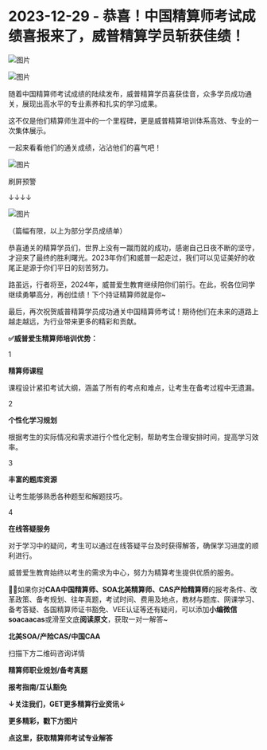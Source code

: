 # 2023-12-29 - 恭喜！中国精算师考试成绩喜报来了，威普精算学员斩获佳绩！

![图片](https://mmbiz.qpic.cn/mmbiz_jpg/mK3FpI9af4kg4PH3You8v1p2s4zAl35ZxNnxg0MdNmVTvH2IJcatox7FnBcNAnYE4JN8ZPBDeK1yLvRwqaptmA/640?wx_fmt=jpeg&wxfrom=5&wx_lazy=1&wx_co=1&tp=webp)

![图片](https://mmbiz.qpic.cn/mmbiz_gif/mK3FpI9af4kg4PH3You8v1p2s4zAl35ZQkpnCFrL4sxibTsCHduia44N0WRpw0ibe62rGfxowYB0ZzQROPDAlhh3Q/640?wx_fmt=gif&wxfrom=5&wx_lazy=1&tp=webp)

随着中国精算师考试成绩的陆续发布，威普精算学员喜获佳音，众多学员成功通关，展现出高水平的专业素养和扎实的学习成果。

这不仅是他们精算师生涯中的一个里程碑，更是威普精算培训体系高效、专业的一次集体展示。

一起来看看他们的通关成绩，沾沾他们的喜气吧！

![图片](https://mmbiz.qpic.cn/sz_mmbiz_gif/stm03llZbeuDnyweokibqoNt9IOZiaJpHIgiahIdO90ItKyu96g9iby1zopF5HUjDqpeic0zc22zASkNhb7C59Xc49A/640?wx_fmt=gif&tp=webp&wxfrom=5&wx_lazy=1)

刷屏预警

↓↓↓↓

![图片](https://mmbiz.qpic.cn/sz_mmbiz_png/mK3FpI9af4kPtylRE7BRkb5mrkGJvicPPmBiciaXbwT5BF6B1U6x9egvFVAiaribE8ZLxJxaI7tkowKDj89h9SanePA/640?wx_fmt=png&from=appmsg&tp=webp&wxfrom=5&wx_lazy=1)


















（篇幅有限，以上为部分学员成绩单）

恭喜通关的精算学员们，世界上没有一蹴而就的成功，感谢自己日夜不断的坚守，才迎来了最终的胜利曙光。2023年你们和威普一起走过，我们可以见证美好的收尾正是源于你们平日的刻苦努力。


路虽远，行者将至，2024年，威普爱生教育继续陪你们前行。在此，祝各位同学继续勇攀高分，再创佳绩！下个持证精算师就是你~


最后，再次祝贺威普精算学员成功通关中国精算师考试！期待他们在未来的道路上越走越远，为行业带来更多的精彩和贡献。

**✅威普爱生精算师培训优势：**

1

**精算师课程**

课程设计紧扣考试大纲，涵盖了所有的考点和难点，让考生在备考过程中无遗漏。

2

**个性化学习规划**

根据考生的实际情况和需求进行个性化定制，帮助考生合理安排时间，提高学习效率。

3

**丰富的题库资源**

让考生能够熟悉各种题型和解题技巧。

4

**在线答疑服务**

对于学习中的疑问，考生可以通过在线答疑平台及时获得解答，确保学习进度的顺利进行。

威普爱生教育始终以考生的需求为中心，努力为精算考生提供优质的服务。

**💁‍♀️**如果你对**CAA中国精算师、SOA北美精算师、CAS产险精算师**的报考条件、改革政策、备考规划、往年真题，考试时间、费用及地点，教材与题库、网课学习、备考答疑、各国精算师证书豁免、VEE认证等还有疑问，可以添加**小编微信soacaacas**或滑至文底**阅读原文**，获取一对一解答~

**北美SOA/产险CAS/中国CAA**

扫描下方二维码咨询详情


**精算师职业规划/备考真题**

**报考指南/互认豁免**

**↓关注我们，GET更多精算行业资讯↓**



**更多精彩，戳下方图片**


[](http://mp.weixin.qq.com/s?__biz=Mzg5ODgxNDE0NQ==&mid=2247496095&idx=1&sn=1652ad043d7583602c430bfc3007aac3&chksm=c05e6831f729e127b771f250531ddbc5e5fa382e199b4a6f49c73a6c8a3b21102ab8fe3e879f&scene=21#wechat_redirect)

[](http://mp.weixin.qq.com/s?__biz=Mzg5ODgxNDE0NQ==&mid=2247493501&idx=1&sn=7620e474746373a659fe5ef89fbb7cd2&chksm=c05e7ed3f729f7c511ae682b3857e983df48e50f8605ed66cb2ef2297a4871ede24978a97033&scene=21#wechat_redirect)

[](http://mp.weixin.qq.com/s?__biz=Mzg5ODgxNDE0NQ==&mid=2247485880&idx=1&sn=0ba2bf0e4451dec32a929e06b118121c&chksm=c05d9016f72a1900fe9894195b322250dec7c7456ca30c5cce94ae6819d30bc65094e2e2719d&scene=21#wechat_redirect)

[](http://mp.weixin.qq.com/s?__biz=Mzg5ODgxNDE0NQ==&mid=2247483716&idx=1&sn=e1df2885756e4f4a72d0567ffa4690bb&chksm=c05d98eaf72a11fca6a29c8eb62754a0b92898373d1de868332308fafe026d4c456fc0f4653f&scene=21#wechat_redirect)

[](http://mp.weixin.qq.com/s?__biz=Mzg5ODgxNDE0NQ==&mid=2247484305&idx=1&sn=faae400b6a109a99b390d9cf3b2e4c29&chksm=c05d9a3ff72a1329c36d211fdd502501b728c1692d079cf95ee41fd0269002f7c72cffff1ad0&scene=21#wechat_redirect)




**点这里，获取精算师考试专业解答**